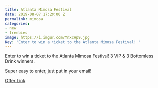 ```yaml
---
title: Atlanta Mimosa Festival
date: 2019-08-07 17:29:00 Z
permalink: mimosa
categories:
- new
- freebies
image: https://i.imgur.com/YnxcAp9.jpg
Key: 'Enter to win a ticket to the Atlanta Mimosa Festival! '
---
```


Enter to win a ticket to the Atlanta Mimosa Festival! 3 VIP & 3 Bottomless Drink winners. 

Super easy to enter, just put in your email!

[Offer Link](https://woobox.com/cf98bd/lqwhbe)